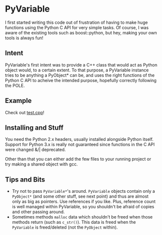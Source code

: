 PyVariable
==========

I first started writing this code out of frustration of having to make huge functions using the Python C API for very simple tasks. Of course, I was aware of the existing tools such as boost::python, but hey, making your own tools is always fun!

Intent
------

PyVariable's first intent was to provide a C++ class that would act as Python object would, to a certain extent. To that purpose, a PyVariable instance tries to be anything a PyObject* can be, and uses the right functions of the Python C API to acheive the intended purpose, hopefully correctly following the POLE.

Example
-------

Check out [test.cpp](https://github.com/bengioe/PyVariable/blob/master/test.cpp)!


Installing and Stuff
--------------------

You need the Python 2.x headers, usually installed alongside Python itself. Support for Python 3.x is really not guaranteed since functions in the C API were changed &/| deprecated.

Other than that you can either add the few files to your running project or try making a shared object with gcc.

Tips and Bits
-------------

- Try not to pass `PyVariable*`'s around. `PyVariable` objects contain only a `PyObject*` (and some other stuff, see next point) and thus are almost only as big as pointers. Use references if you like. Plus, reference count is well managed within PyVariable, so you shouldn't be afraid of copies and other passing around.
- Sometimes methods `malloc` data which shouldn't be freed when those methods return (such as `c_str()`). This data is freed when the `PyVariable` is freed/deleted (not the `PyObject` within).
